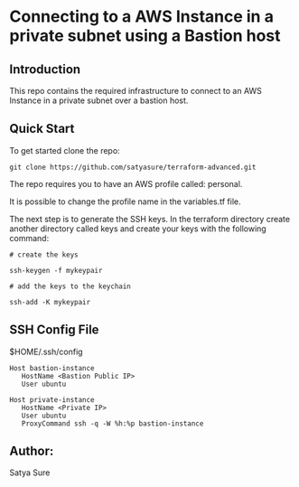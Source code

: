 
# Connecting to a AWS Instance in a private subnet using a Bastion host

## Introduction

This repo contains the required infrastructure to connect to an AWS Instance in a private subnet over a bastion host.

## Quick Start

To get started clone the repo:

```git clone https://github.com/satyasure/terraform-advanced.git```

The repo requires you to have an AWS profile called: personal. 

It is possible to change the profile name in the variables.tf file.

The next step is to generate the SSH keys. In the terraform directory create another directory called keys and create your keys with the following command:

```
# create the keys

ssh-keygen -f mykeypair
 
# add the keys to the keychain

ssh-add -K mykeypair  
```

## SSH Config File

$HOME/.ssh/config

```
Host bastion-instance
   HostName <Bastion Public IP>
   User ubuntu

Host private-instance
   HostName <Private IP>
   User ubuntu
   ProxyCommand ssh -q -W %h:%p bastion-instance
```

## Author:
Satya Sure
